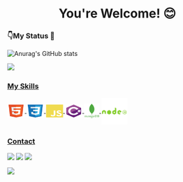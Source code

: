 <h1 align="center">You're Welcome! 😊</h1>
<h3>👇My Status 🫡</h3>

   ![Anurag's GitHub stats](https://github-readme-stats.vercel.app/api?username=VargasGui&show_icons=true&theme=dracula)
<div>
   <a href="https://github.com/VargasGui">
   <img height="180em" src="https://github-readme-stats.vercel.app/api/top-langs/?username=VargasGui&layout=compact&langs_count=6&theme=dracula"/>
</div>
     
<h3>My Skills</h3>
<div>
  <img align="center" alt="HTML" height="30" width="40" src="https://raw.githubusercontent.com/devicons/devicon/master/icons/html5/html5-original.svg">
  <img align="center" alt="CSS" height="30" width="40" src="https://raw.githubusercontent.com/devicons/devicon/master/icons/css3/css3-original.svg">
  <img align="center" alt="Js" height="30" width="40" src="https://raw.githubusercontent.com/devicons/devicon/master/icons/javascript/javascript-plain.svg">
  <img align="center" alt="Csharp" height="30" width="40" src="https://raw.githubusercontent.com/devicons/devicon/master/icons/csharp/csharp-original.svg">
  <img align="center" alt="MongoDB" height="35" width="35" src="https://raw.githubusercontent.com/devicons/devicon/master/icons/mongodb/mongodb-plain-wordmark.svg">
  <img align="center" alt="NodeJs" height="60" width="60" src="https://raw.githubusercontent.com/devicons/devicon/master/icons/nodejs/nodejs-plain-wordmark.svg">
</div>

##
<h3>Contact</h3>
<div> 

  <a href="https://www.instagram.com/guii_vargas_/" target="_blank"><img src="https://img.shields.io/badge/-Instagram-%23E4405F?style=for-the-badge&logo=instagram&logoColor=white" target="_blank"></a>
  <a href="https://www.linkedin.com/in/guilherme-vargas-26103b258/" target="_blank"><img src="https://img.shields.io/badge/-LinkedIn-%230077B5?style=for-the-badge&logo=linkedin&logoColor=white" target="_blank"></a> 
  <a href="mailto:guilherme.vargas1h3@gmail.com" target="_blank"><img src="https://img.shields.io/badge/-Gmail-%23333?style=for-the-badge&logo=Gmail&logoColor=white" target="_blank"></a> 

</div>
<img src="https://imgur.com/rilHVxA.png"/>
